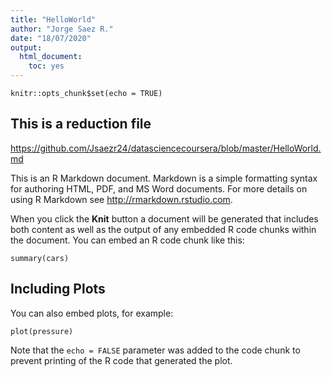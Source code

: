```yaml
---
title: "HelloWorld"
author: "Jorge Saez R."
date: "18/07/2020"
output: 
  html_document: 
    toc: yes
---
```


```{r setup, include=FALSE}
knitr::opts_chunk$set(echo = TRUE)
```

## This is a reduction file

https://github.com/Jsaezr24/datasciencecoursera/blob/master/HelloWorld.md

This is an R Markdown document. Markdown is a simple formatting syntax for authoring HTML, PDF, and MS Word documents. For more details on using R Markdown see <http://rmarkdown.rstudio.com>.

When you click the **Knit** button a document will be generated that includes both content as well as the output of any embedded R code chunks within the document. You can embed an R code chunk like this:

```{r cars}
summary(cars)
```

## Including Plots

You can also embed plots, for example:

```{r pressure, echo=FALSE}
plot(pressure)
```

Note that the `echo = FALSE` parameter was added to the code chunk to prevent printing of the R code that generated the plot.
